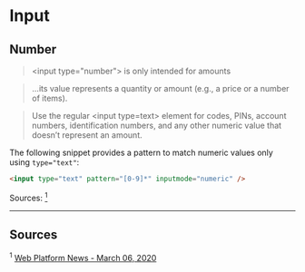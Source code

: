 # Input

## Number

> &lt;input type="number"&gt; is only intended for amounts

> ...its value represents a quantity or amount (e.g., a price or a number of items).

> Use the regular &lt;input type=text&gt; element for codes, PINs, account numbers, identification numbers, and any other numeric value that doesn’t represent an amount.

The following snippet provides a pattern to match numeric values only using `type="text"`:

```html
<input type="text" pattern="[0-9]*" inputmode="numeric" />
```

Sources: [<sup>1</sup>](#source1)

-----

## Sources

<sup id="source1">1</sup> [Web Platform News - March 06, 2020](https://webplatform.news/issues/2020-03-06)
